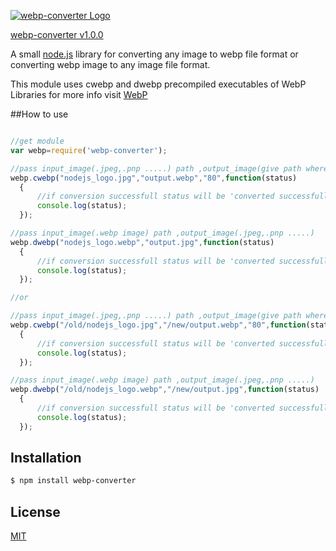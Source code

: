 [![webp-converter Logo](https://github.com/scionoftech/webp-converter/blob/Development/images/nlogo.gif)](https://www.npmjs.com/package/webp-converter)

[webp-converter v1.0.0](https://www.npmjs.com/package/webp-converter)

A small [node.js](http://nodejs.org) library for converting any image to webp file format or converting webp image to any image file format.


This module uses cwebp and dwebp precompiled executables of WebP Libraries for more info visit [WebP](https://developers.google.com/speed/webp/)

##How to use

  ```js

//get module
var webp=require('webp-converter');

//pass input_image(.jpeg,.pnp .....) path ,output_image(give path where to save and image file name with .webp file type extension)
webp.cwebp("nodejs_logo.jpg","output.webp","80",function(status)
	{
		//if conversion successfull status will be 'converted successfully'
		console.log(status);
	});

//pass input_image(.webp image) path ,output_image(.jpeg,.pnp .....)
webp.dwebp("nodejs_logo.webp","output.jpg",function(status)
	{
		//if conversion successfull status will be 'converted successfully'
		console.log(status);
	});

//or

//pass input_image(.jpeg,.pnp .....) path ,output_image(give path where to save and image file name with .webp file type extension)
webp.cwebp("/old/nodejs_logo.jpg","/new/output.webp","80",function(status)
	{
		//if conversion successfull status will be 'converted successfully'
		console.log(status);
	});

//pass input_image(.webp image) path ,output_image(.jpeg,.pnp .....)
webp.dwebp("/old/nodejs_logo.webp","/new/output.jpg",function(status)
	{
		//if conversion successfull status will be 'converted successfully'
		console.log(status);
	});

```

## Installation

```bash
$ npm install webp-converter
```

## License

  [MIT](LICENSE)
